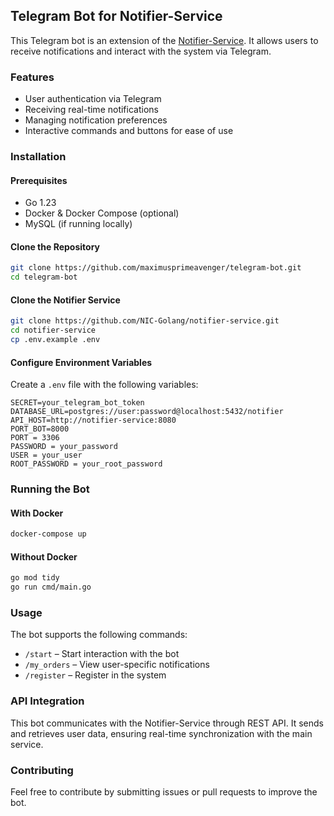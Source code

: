 ## Telegram Bot for Notifier-Service

This Telegram bot is an extension of the [Notifier-Service](https://github.com/NIC-Golang/notifier-service). It allows users to receive notifications and interact with the system via Telegram.

### Features
- User authentication via Telegram
- Receiving real-time notifications
- Managing notification preferences
- Interactive commands and buttons for ease of use

### Installation

#### Prerequisites
- Go 1.23
- Docker & Docker Compose (optional)
- MySQL (if running locally)

#### Clone the Repository
```sh
git clone https://github.com/maximusprimeavenger/telegram-bot.git
cd telegram-bot
```

#### Clone the Notifier Service
```sh
git clone https://github.com/NIC-Golang/notifier-service.git
cd notifier-service
cp .env.example .env
```

#### Configure Environment Variables
Create a `.env` file with the following variables:
```
SECRET=your_telegram_bot_token
DATABASE_URL=postgres://user:password@localhost:5432/notifier
API_HOST=http://notifier-service:8080
PORT_BOT=8000
PORT = 3306
PASSWORD = your_password
USER = your_user
ROOT_PASSWORD = your_root_password
```

### Running the Bot

#### With Docker
```sh
docker-compose up
```

#### Without Docker
```sh
go mod tidy
go run cmd/main.go
```

### Usage
The bot supports the following commands:
- `/start` – Start interaction with the bot
- `/my_orders` – View user-specific notifications
- `/register` – Register in the system

### API Integration
This bot communicates with the Notifier-Service through REST API. It sends and retrieves user data, ensuring real-time synchronization with the main service.

### Contributing
Feel free to contribute by submitting issues or pull requests to improve the bot.

